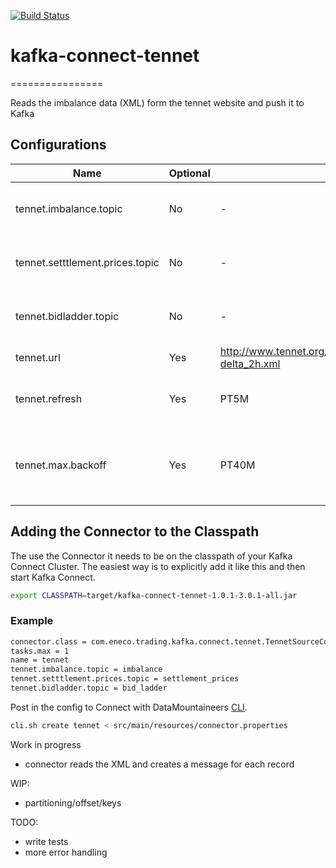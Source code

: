 [![Build Status](https://travis-ci.org/Eneco/kafka-connect-tennet.svg?branch=master)](https://travis-ci.org/Eneco/kafka-connect-tennet)

# kafka-connect-tennet
================

Reads the imbalance data (XML) form the tennet website and push it to Kafka

## Configurations

| Name                     | Optional | Default | Description                                  |
|--------------------------|----------|---------|----------------------------------------------|
| tennet.imbalance.topic   | No       | - | The topic to write imbalance data to.        |
| tennet.setttlement.prices.topic | No | - | The topic to write settlement price data to. |
| tennet.bidladder.topic   | No       | -  | The topic to write bid ladder data to.       |
| tennet.url               | Yes      | http://www.tennet.org/xml/balancedeltaprices/balans-delta_2h.xml | Tennet endpoint.|
| tennet.refresh           | Yes      | PT5M | The poll frequency in ISO8601 format.        |
| tennet.max.backoff       | Yes      | PT40M | On failure, exponentially backoff to at most this ISO8601 duration. |


## Adding the Connector to the Classpath

The use the Connector it needs to be on the classpath of your Kafka Connect Cluster. The easiest way is to
explicitly add it like this and then start Kafka Connect.

```bash
export CLASSPATH=target/kafka-connect-tennet-1.0.1-3.0.1-all.jar
```


### Example

```bash
connector.class = com.eneco.trading.kafka.connect.tennet.TennetSourceConnector
tasks.max = 1
name = tennet
tennet.imbalance.topic = imbalance
tennet.setttlement.prices.topic = settlement_prices
tennet.bidladder.topic = bid_ladder
```

Post in the config to Connect with DataMountaineers [CLI](https://github.com/datamountaineer/kafka-connect-tools).

```bash
cli.sh create tennet < src/main/resources/connector.properties
```

Work in progress

- connector reads the XML and creates a message for each record

WIP:
- partitioning/offset/keys

TODO:

- write tests
- more error handling
